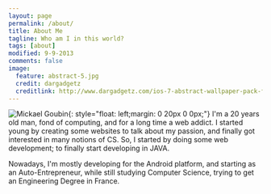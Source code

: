 ```yaml
---
layout: page
permalink: /about/
title: About Me
tagline: Who am I in this world?
tags: [about]
modified: 9-9-2013
comments: false
image:
  feature: abstract-5.jpg
  credit: dargadgetz
  creditlink: http://www.dargadgetz.com/ios-7-abstract-wallpaper-pack-for-iphone-5-and-ipod-touch-retina/
---
```


![Mickael Goubin](http://www.gravatar.com/avatar/723f423df75097749f42716591400dc5.png?s=200){: style="float: left;margin: 0 20px 0 0px;"} I'm a 20 years old man, fond of computing, and for a long time a web addict. I started young by creating some websites to talk about my passion, and finally got interested in many notions of CS.
So, I started by doing some web development; to finally start developing in JAVA.

Nowadays, I'm mostly developing for the Android platform, and starting as an Auto-Entrepreneur, while still studying Computer Science, trying to get an Engineering Degree in France.
